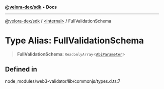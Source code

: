 [**@velora-dex/sdk**](../../README.md) • **Docs**

***

[@velora-dex/sdk](../../globals.md) / [\<internal\>](../README.md) / FullValidationSchema

# Type Alias: FullValidationSchema

> **FullValidationSchema**: `ReadonlyArray`\<[`AbiParameter`](../namespaces/Users_alexeyshchur_Desktop_Repos_paraswap-sdk_node_modules_web3-types_lib_commonjs_index/type-aliases/AbiParameter.md)\>

## Defined in

node\_modules/web3-validator/lib/commonjs/types.d.ts:7
